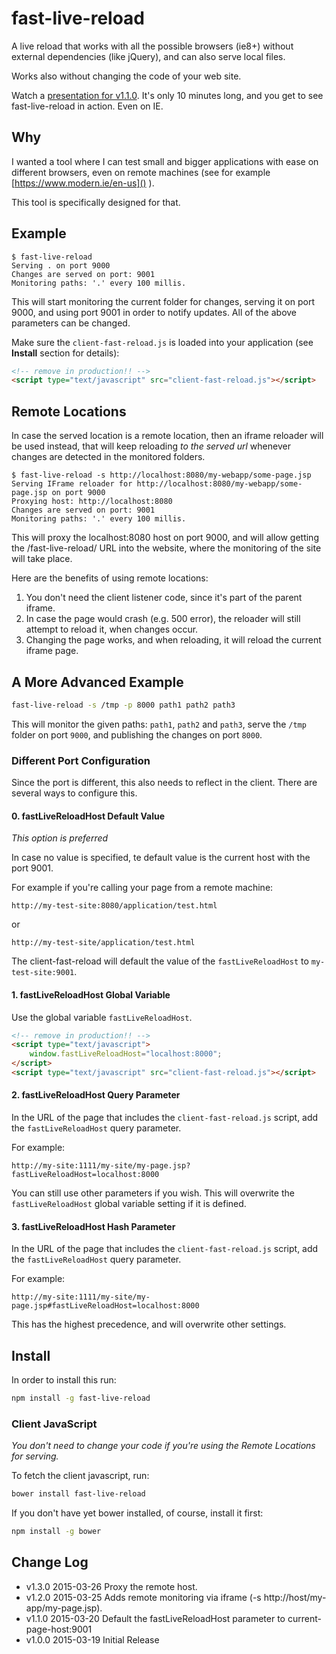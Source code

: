 # fast-live-reload
A live reload that works with all the possible browsers (ie8+)
without external dependencies (like jQuery), and can also serve
local files.

Works also without changing the code of your web site.

Watch a [presentation for v1.1.0](https://www.youtube.com/watch?v=VXN0rTAuMO4).
It's only 10 minutes long, and you get to see fast-live-reload in action. Even on IE.

## Why

I wanted a tool where I can test small and bigger applications with
ease on different browsers, even on remote machines (see for example
[https://www.modern.ie/en-us]() ).

This tool is specifically designed for that.

## Example
```
$ fast-live-reload
Serving . on port 9000
Changes are served on port: 9001
Monitoring paths: '.' every 100 millis.
```

This will start monitoring the current folder for changes,
serving it on port 9000, and using port 9001 in order to notify
updates. All of the above parameters can be changed.

Make sure the `client-fast-reload.js` is
loaded into your application (see **Install** section for details):

```html
<!-- remove in production!! -->
<script type="text/javascript" src="client-fast-reload.js"></script>
```

## Remote Locations

In case the served location is a remote location, then an iframe
reloader will be used instead, that will keep reloading _to the served
url_ whenever changes are detected in the monitored folders.

```
$ fast-live-reload -s http://localhost:8080/my-webapp/some-page.jsp
Serving IFrame reloader for http://localhost:8080/my-webapp/some-page.jsp on port 9000
Proxying host: http://localhost:8080
Changes are served on port: 9001
Monitoring paths: '.' every 100 millis.
```

This will proxy the localhost:8080 host on port 9000, and will allow getting
the /fast-live-reload/ URL into the website, where the monitoring of the site
will take place.

Here are the benefits of using remote locations:

1. You don't need the client listener code, since it's part of the parent iframe.
2. In case the page would crash (e.g. 500 error), the reloader will still attempt
    to reload it, when changes occur.
3. Changing the page works, and when reloading, it will reload the current iframe
    page.

## A More Advanced Example

```sh
fast-live-reload -s /tmp -p 8000 path1 path2 path3
```

This will monitor the given paths: `path1`, `path2` and `path3`, serve the `/tmp` folder
on port `9000`, and publishing the changes on port `8000`.

### Different Port Configuration

Since the port is different, this also needs to reflect in the client.
There are several ways to configure this.

#### 0. fastLiveReloadHost Default Value

*This option is preferred*

In case no value is specified, te default value is the current host
with the port 9001.

For example if you're calling your page from a remote machine:
```
http://my-test-site:8080/application/test.html
```
or
```
http://my-test-site/application/test.html
```

The client-fast-reload will default the value of the `fastLiveReloadHost`
to `my-test-site:9001`.

#### 1. fastLiveReloadHost Global Variable

Use the global variable `fastLiveReloadHost`.

```html
<!-- remove in production!! -->
<script type="text/javascript">
    window.fastLiveReloadHost="localhost:8000";
</script>
<script type="text/javascript" src="client-fast-reload.js"></script>
```

#### 2. fastLiveReloadHost Query Parameter

In the URL of the page that includes the `client-fast-reload.js` script,
add the `fastLiveReloadHost` query parameter.

For example:
```
http://my-site:1111/my-site/my-page.jsp?fastLiveReloadHost=localhost:8000
```

You can still use other parameters if you wish. This will overwrite the
`fastLiveReloadHost` global variable setting if it is defined.

#### 3. fastLiveReloadHost Hash Parameter

In the URL of the page that includes the `client-fast-reload.js` script,
add the `fastLiveReloadHost` query parameter.

For example:
```
http://my-site:1111/my-site/my-page.jsp#fastLiveReloadHost=localhost:8000
```

This has the highest precedence, and will overwrite other settings.

## Install

In order to install this run:

```sh
npm install -g fast-live-reload
```

### Client JavaScript

_You don't need to change your code if you're using the Remote Locations
for serving._

To fetch the client javascript, run:

```sh
bower install fast-live-reload
```

If you don't have yet bower installed, of course, install it first:
```sh
npm install -g bower
```

## Change Log

* v1.3.0  2015-03-26  Proxy the remote host.
* v1.2.0  2015-03-25  Adds remote monitoring via iframe (-s http://host/my-app/my-page.jsp).
* v1.1.0  2015-03-20  Default the fastLiveReloadHost parameter to current-page-host:9001
* v1.0.0  2015-03-19  Initial Release

